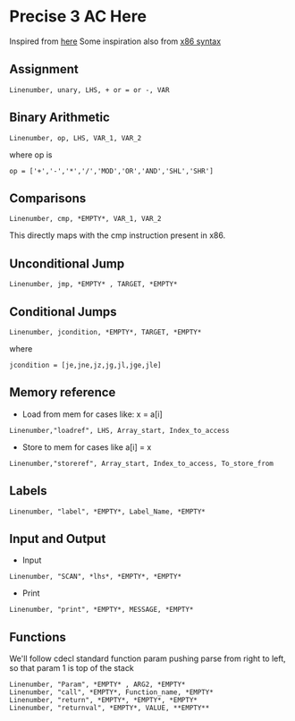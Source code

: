 
# Precise 3 AC Here

Inspired from [here](http://arantxa.ii.uam.es/~modonnel/Compilers/07_2_intermediateCodeGen-Quadruples.pdf)
Some inspiration also from [x86 syntax](http://flint.cs.yale.edu/cs421/papers/x86-asm/asm.html) 

## Assignment
```
Linenumber, unary, LHS, + or = or -, VAR
```

## Binary Arithmetic

```
Linenumber, op, LHS, VAR_1, VAR_2
```
where op is 
```
op = ['+','-','*','/','MOD','OR','AND','SHL','SHR']
```

## Comparisons

```
Linenumber, cmp, *EMPTY*, VAR_1, VAR_2
```
This directly maps with the cmp instruction present in x86.


## Unconditional Jump

``` 
Linenumber, jmp, *EMPTY* , TARGET, *EMPTY*
```

## Conditional Jumps

```
Linenumber, jcondition, *EMPTY*, TARGET, *EMPTY*
```
where
```
jcondition = [je,jne,jz,jg,jl,jge,jle]
```


## Memory reference
- Load from mem
for cases like: x = a[i]
```
Linenumber,"loadref", LHS, Array_start, Index_to_access
```

- Store to mem
for cases like a[i] = x
```
Linenumber,"storeref", Array_start, Index_to_access, To_store_from
```

## Labels
```
Linenumber, "label", *EMPTY*, Label_Name, *EMPTY*
```

## Input and Output
- Input
```
Linenumber, "SCAN", *lhs*, *EMPTY*, *EMPTY* 
```
- Print
```
Linenumber, "print", *EMPTY*, MESSAGE, *EMPTY* 
```

## Functions
We'll follow cdecl standard function param pushing
parse from right to left, so that param 1 is top of the stack
```
Linenumber, "Param", *EMPTY* , ARG2, *EMPTY*
Linenumber, "call", *EMPTY*, Function_name, *EMPTY*
Linenumber, "return", *EMPTY*, *EMPTY*, *EMPTY*
Linenumber, "returnval", *EMPTY*, VALUE, **EMPTY**
```
